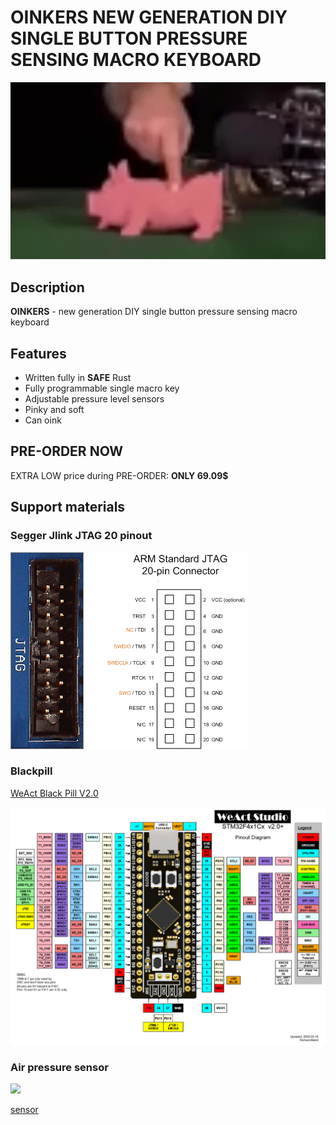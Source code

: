 # OINKERS NEW GENERATION DIY SINGLE BUTTON PRESSURE SENSING MACRO KEYBOARD

![oinker](demo.jpg)

## Description

**OINKERS** - new generation DIY single button pressure sensing macro keyboard

## Features

- Written fully in **SAFE** Rust
- Fully programmable single macro key
- Adjustable pressure level sensors
- Pinky and soft
- Can oink

## PRE-ORDER NOW

EXTRA LOW price during PRE-ORDER: **ONLY 69.09$**

## Support materials

### Segger Jlink JTAG 20 pinout

![](jlink_jtag20.png)

### Blackpill

[WeAct Black Pill V2.0](https://stm32-base.org/boards/STM32F411CEU6-WeAct-Black-Pill-V2.0.html)

![](blackpill.png)

### Air pressure sensor

![](http://wiki.sunfounder.cc/images/2/23/BMP01.png)

[sensor](http://wiki.sunfounder.cc/index.php?title=BMP280_Pressure_Sensor_Module)


